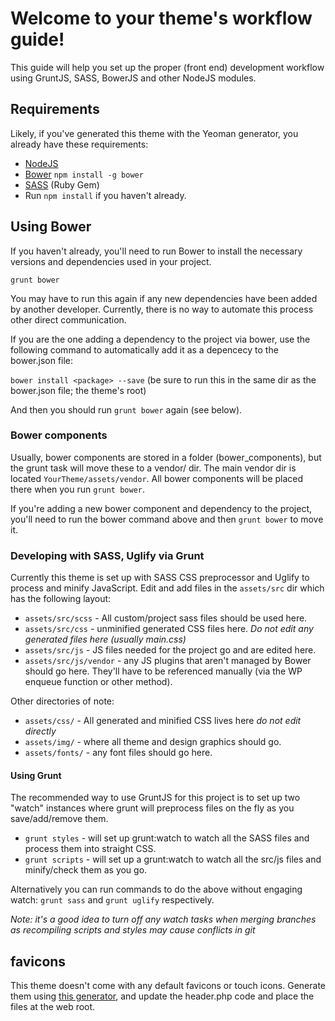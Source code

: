 # Welcome to your theme's workflow guide!
This guide will help you set up the proper (front end) development workflow using GruntJS, SASS, BowerJS and other NodeJS modules.

## Requirements
Likely, if you've generated this theme with the Yeoman generator, you already have these requirements:

* [NodeJS](http://www.nodejs.org/download/)
* [Bower](http://bower.io/#install-bower) `npm install -g bower`
* [SASS](http://sass-lang.com/install) (Ruby Gem)
* Run `npm install` if you haven't already.

## Using Bower
If you haven't already, you'll need to run Bower to install the necessary versions and dependencies used in your project.

`grunt bower`

You may have to run this again if any new dependencies have been added by another developer. Currently, there is no way to automate this process other direct communication.

If you are the one adding a dependency to the project via bower, use the following command to automatically add it as a depencecy to the bower.json file:

`bower install <package> --save`
(be sure to run this in the same dir as the bower.json file; the theme's root)

And then you should run `grunt bower` again (see below).

### Bower components
Usually, bower components are stored in a folder (bower_components), but the grunt task will move these to a vendor/ dir. The main vendor dir is located `YourTheme/assets/vendor`. All bower components will be placed there when you run `grunt bower`.

If you're adding a new bower component and dependency to the project, you'll need to run the bower command above and then `grunt bower` to move it.

### Developing with SASS, Uglify via Grunt
Currently this theme is set up with SASS CSS preprocessor and Uglify to process and minify JavaScript. Edit and add files in the `assets/src` dir which has the following layout:

* `assets/src/scss` - All custom/project sass files should be used here.
* `assets/src/css` - unminified generated CSS files here. _Do not edit any generated files here (usually main.css)_
* `assets/src/js` - JS files needed for the project go and are edited here.
* `assets/src/js/vendor` - any JS plugins that aren't managed by Bower should go here. They'll have to be referenced manually (via the WP enqueue function or other method).

Other directories of note:

* `assets/css/` - All generated and minified CSS lives here _do not edit directly_
* `assets/img/` - where all theme and design graphics should go.
* `assets/fonts/` - any font files should go here.

#### Using Grunt
The recommended way to use GruntJS for this project is to set up two "watch" instances where grunt will preprocess files on the fly as you save/add/remove them.

* `grunt styles` - will set up grunt:watch to watch all the SASS files and process them into straight CSS.
* `grunt scripts` - will set up a grunt:watch to watch all the src/js files and minify/check them as you go.

Alternatively you can run commands to do the above without engaging watch: `grunt sass` and `grunt uglify` respectively.

_Note: it's a good idea to turn off any watch tasks when merging branches as recompiling scripts and styles may cause conflicts in git_

## favicons
This theme doesn't come with any default favicons or touch icons. Generate them using [this generator](http://realfavicongenerator.net), and update the header.php code and place the files at the web root.